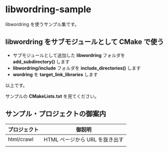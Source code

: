 ﻿libwordring-sample
====

libwordring を使うサンプル集です。

## libwordring をサブモジュールとして CMake で使う

- サブモジュールとして追加した **libwordring** フォルダを **add_subdirectory()** します
- **libwordring/include** フォルダを **include_directories()** します
- **wordring** を **target_link_libraries** します

以上です。

サンプルの **CMakeLists.txt** を見てください。

## サンプル・プロジェクトの御案内

| プロジェクト | 御説明 |
|----|----|
| html/crawl | HTML ページから URL を抜き出す |
|  |  |